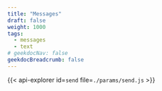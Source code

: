 ```yaml
---
title: "Messages"
draft: false
weight: 1000
tags:
  - messages
  - text
# geekdocNav: false
geekdocBreadcrumb: false
---
```


{{< api-explorer id=`send` file=`./params/send.js` >}}
